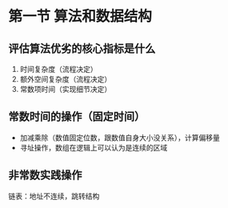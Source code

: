 # 第一节 算法和数据结构

## 评估算法优劣的核心指标是什么

1. 时间复杂度（流程决定）
2. 额外空间复杂度（流程决定）
3. 常数项时间（实现细节决定）



## 常数时间的操作（固定时间）

- 加减乘除（数值固定位数，跟数值自身大小没关系），计算偏移量
- 寻址操作，数组在逻辑上可以认为是连续的区域



## 非常数实践操作

链表：地址不连续，跳转结构



